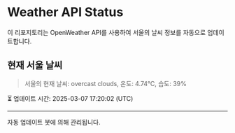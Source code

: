 
# Weather API Status

이 리포지토리는 OpenWeather API를 사용하여 서울의 날씨 정보를 자동으로 업데이트합니다.

## 현재 서울 날씨
> 서울의 현재 날씨: overcast clouds, 온도: 4.74°C, 습도: 39%

⏳ 업데이트 시간: 2025-03-07 17:20:02 (UTC)

---
자동 업데이트 봇에 의해 관리됩니다.
